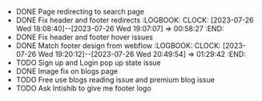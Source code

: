 - DONE Page redirecting to search page
- DONE Fix header and footer redirects
  :LOGBOOK:
  CLOCK: [2023-07-26 Wed 18:08:40]--[2023-07-26 Wed 19:07:07] =>  00:58:27
  :END:
- DONE Fix header and footer hover issues
- DONE Match footer design from webflow
  :LOGBOOK:
  CLOCK: [2023-07-26 Wed 19:20:12]--[2023-07-26 Wed 20:49:54] =>  01:29:42
  :END:
- TODO Sign up and Login pop up state issue
- DONE Image fix on blogs page
- TODO Free use blogs reading issue and premium blog issue
- TODO Ask Intishib to give me footer logo
